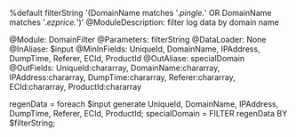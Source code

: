 %default filterString '(DomainName matches '.*pingle.*' OR DomainName matches '.*ezprice.*')'
@ModuleDescription: filter log data by domain name

@Module: DomainFilter
@Parameters: filterString
@DataLoader: None
@InAliase: $input
@MinInFields: UniqueId, DomainName, IPAddress, DumpTime, Referer, ECId, ProductId
@OutAliase: specialDomain
@OutFields: UniqueId:chararray, DomainName:chararray, IPAddress:chararray, DumpTime:chararray, Referer:chararray, ECId:chararray, ProductId:chararray

regenData = foreach $input generate UniqueId, DomainName, IPAddress, DumpTime, Referer, ECId, ProductId;
specialDomain = FILTER regenData BY $filterString; 
